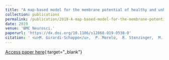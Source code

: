 ```yaml
---
title: "A map-based model for the membrane potential of healthy and unhealthy neurons and cardiac cells"
collection: publications
permalink: /publication/2019-A-map-based-model-for-the-membrane-potential-of-healthy-and-unhealthy-neurons-and-cardiac-cells
date: 2019
venue: 'BMC Neurosci.'
paperurl: 'https://dx.doi.org/10.1186/s12868-019-0538-0'
citation: ' <u>M. Girardi-Schappo</u>,  P. Morelo,  R. Stenzinger,  M. Tragtenberg, &quot;A map-based model for the membrane potential of healthy and unhealthy neurons and cardiac cells.&quot; BMC Neurosci., 2019.'
---
```

[Access paper here](https://dx.doi.org/10.1186/s12868-019-0538-0){:target="_blank"}
